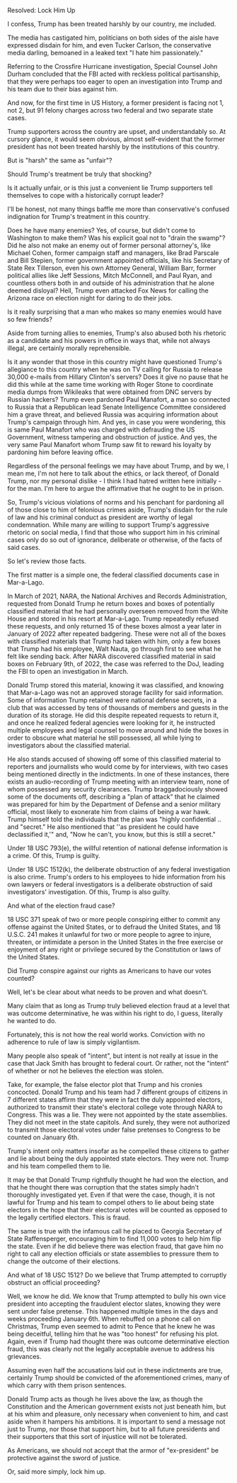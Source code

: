 Resolved: Lock Him Up

I confess, Trump has been treated harshly by our country, me included.

The media has castigated him, politicians on both sides of the aisle have expressed disdain for him, and even Tucker Carlson, the conservative media darling, bemoaned in a leaked text "I hate him passionately."

Referring to the Crossfire Hurricane investigation, Special Counsel John Durham concluded that the FBI acted with reckless political partisanship, that they were perhaps too eager to open an investigation into Trump and his team due to their bias against him.

And now, for the first time in US History, a former president is facing not 1, not 2, but 91 felony charges across two federal and two separate state cases.

Trump supporters across the country are upset, and understandably so. At cursory glance, it would seem obvious, almost self-evident that the former president has not been treated harshly by the institutions of this country.

But is "harsh" the same as "unfair"?

Should Trump's treatment be truly that shocking?

Is it actually unfair, or is this just a convenient lie Trump supporters tell themselves to cope with a historically corrupt leader?

I'll be honest, not many things baffle me more than conservative's confused indignation for Trump's treatment in this country.

Does he have many enemies? Yes, of course, but didn't come to Washington to make them? Was his explicit goal not to "drain the swamp"? Did he also not make an enemy out of former personal attorney's, like Michael Cohen, former campaign staff and managers, like Brad Parscale and Bill Stepien, former government appointed officials, like his Secretary of State Rex Tillerson, even his own Attorney General, William Barr, former political allies like Jeff Sessions, Mitch McConnell, and Paul Ryan, and countless others both in and outside of his administration that he alone deemed disloyal? Hell, Trump even attacked Fox News for calling the Arizona race on election night for daring to do their jobs.

Is it really  surprising that a man who makes so many enemies would have so few friends? 

Aside from turning allies to enemies, Trump's also abused both his rhetoric as a candidate and his powers in office in ways that, while not always illegal, are certainly morally reprehensible.

Is it any wonder that those in this country might have questioned Trump's allegiance to this country when he was on TV calling for Russia to release 30,000 e-mails from Hillary Clinton's servers? Does it give no pause that he did this while at the same time working with Roger Stone to coordinate media dumps from Wikileaks that were obtained from DNC servers by Russian hackers? Trump even pardoned Paul Manafort, a man so connected to Russia that a Republican lead Senate Intelligence Committee considered him a grave threat, and believed Russia was acquiring information about Trump's campaign through him. And yes, in case you were wondering, this is same Paul Manafort who was charged with defrauding the US Government, witness tampering and obstruction of justice. And yes, the very same Paul Manafort whom Trump saw fit to reward his loyalty by pardoning him before leaving office.

Regardless of the personal feelings we may have about Trump, and by we, I mean me, I'm not here to talk about the ethics, or lack thereof, of Donald Trump, nor my personal dislike - I think I had hatred written here initially - for the man. I'm here to argue the affirmative that he ought to be in prison. 

So, Trump's vicious violations of norms and his penchant for pardoning all of those close to him of felonious crimes aside, Trump's disdain for the rule of law and his criminal conduct as president are worthy of legal condemnation. While many are willing to support Trump's aggressive rhetoric on social media, I find that those who support him in his criminal cases only do so out of ignorance, deliberate or otherwise, of the facts of said cases.

So let's review those facts.

The first matter is a simple one, the federal classified documents case in Mar-a-Lago.

In March of 2021, NARA, the National Archives and Records Administration, requested from Donald Trump he return boxes and boxes of potentially classified material that he had personally overseen removed from the White House and stored in his resort at Mar-a-Lago. Trump repeatedly refused these requests, and only returned 15 of these boxes almost a year later in January of 2022 after repeated badgering. These were not all of the boxes with classified materials that Trump had taken with him, only a few boxes that Trump had his employee, Walt Nauta, go through first to see what he felt like sending back. After NARA discovered classified material in said boxes on February 9th, of 2022, the case was referred to the DoJ, leading the FBI to open an investigation in March. 

Donald Trump stored this material, knowing it was classified, and knowing that Mar-a-Lago was not an approved storage facility for said information.  Some of information Trump retained were national defense secrets, in a club that was accessed by tens of thousands of members and guests in the duration of its storage. He did this despite repeated requests to return it, and once he realized federal agencies were looking for it, he instructed multiple employees and legal counsel to move around and hide the boxes in order to obscure what material he still possessed, all while lying to investigators about the classified material.

He also stands accused of showing off some of this classified material to reporters and journalists who would come by for interviews, with two cases being mentioned directly in the indictments. In one of these instances, there exists an audio-recording of Trump meeting with an interview team, none of whom possessed any security clearances. Trump braggadociously showed some of the documents off, describing a "plan of attack" that he claimed was prepared for him by the Department of Defense and a senior military official, most likely to exonerate him from claims of being a war hawk. Trump himself told the individuals that the plan was "highly confidential .. and "secret." He also mentioned that ''as president he could have declassified it,'" and, "Now he can't, you know, but this is still a secret."

Under 18 USC 793(e), the willful retention of national defense information is a crime. Of this, Trump is guilty.

Under 18 USC 1512(k), the deliberate obstruction of any federal investigation is also crime. Trump's orders to his employees to hide information from his own lawyers or federal investigators is a deliberate obstruction of said investigators' investigation. Of this, Trump is also guilty.

And what of the election fraud case?

18 USC 371 speak of two or more people conspiring either to commit any offense against the United States, or to defraud the United States, and 18 U.S.C. 241 makes it unlawful for two or more people  to agree to injure, threaten, or intimidate a person in the United States in the free exercise or enjoyment of any right or privilege secured by the Constitution or laws of the United States.

Did Trump conspire against our rights as Americans to have our votes counted?

Well, let's be clear about what needs to be proven and what doesn't. 

Many claim that as long as Trump truly believed election fraud at a level that was outcome determinative, he was within his right to do, I guess, literally he wanted to do.

Fortunately, this is not how the real world works. Conviction with no adherence to rule of law is simply vigilantism.

Many people also speak of "intent", but intent is not really at issue in the case that Jack Smith has brought to federal court. Or rather, not the "intent" of whether or not he believes the election was stolen.

Take, for example, the false elector plot that Trump and his cronies concocted. Donald Trump and his team had 7 different groups of citizens in 7 different states affirm that they were in fact the duly appointed electors, authorized to transmit their state's electoral college vote through NARA to Congress. This was a lie. They were not appointed by the state assemblies. They did not meet in the state capitols. And surely, they were not authorized to transmit those electoral votes under false pretenses to Congress to be counted on January 6th.

Trump's intent only matters insofar as he compelled these citizens to gather and lie about being the duly appointed state electors. They were not. Trump and his team compelled them to lie.

It may be that Donald Trump rightfully thought he had won the election, and that he thought there was corruption that the states simply hadn't thoroughly investigated yet. Even if that were the case, though, it is not lawful for Trump and his team to compel others to lie about being state electors in the hope that their electoral votes will be counted as opposed to the legally certified electors. This is fraud.

The same is true with the infamous call he placed to Georgia Secretary of State Raffensperger, encouraging him to find 11,000 votes to help him flip the state. Even if he did believe there was election fraud, that gave him no right to call any election officials or state assemblies to pressure them to change the outcome of their elections.

And what of 18 USC 1512? Do we believe that Trump attempted to corruptly obstruct an official proceeding?

Well, we know he did. We know that Trump attempted to bully his own vice president into accepting the fraudulent elector slates, knowing they were sent under false pretense. This happened multiple times in the days and weeks proceeding January 6th. When rebuffed on a phone call on Christmas, Trump even seemed to admit to Pence that he knew he was being deceitful, telling him that he was "too honest" for refusing his plot. Again, even if Trump had thought there was outcome determinative election fraud, this was clearly not the legally acceptable avenue to address his grievances.

Assuming even half the accusations laid out in these indictments are true, certainly Trump should be convicted of the aforementioned crimes, many of which carry with them prison sentences.

Donald Trump acts as though he lives above the law, as though the Constitution and the American government exists not just beneath him, but at his whim  and pleasure, only necessary when convenient to him, and cast aside when it hampers his ambitions. It is important to send a message not just to Trump, nor those that support him, but to all future presidents and their supporters that this sort of injustice will not be tolerated.

As Americans, we should not accept that the armor of "ex-president" be protective against the sword of justice.

Or, said more simply, lock him up.